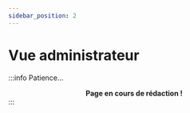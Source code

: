 ```yaml
---
sidebar_position: 2
---
```


# Vue administrateur

:::info Patience...
**<center>Page en cours de rédaction !</center>**
:::
